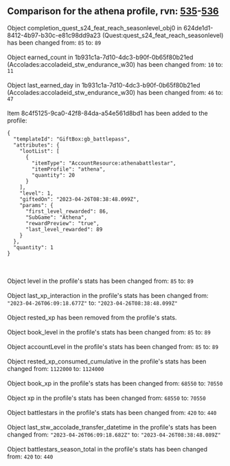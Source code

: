 ## Comparison for the athena profile, rvn: [535](https://github.com/PRO100KatYT/FortniteProfileRevisions/tree/main/profiles/athena/535%20athena.json)-[536](https://github.com/PRO100KatYT/FortniteProfileRevisions/tree/main/profiles/athena/536%20athena.json)

Object completion_quest_s24_feat_reach_seasonlevel_obj0 in 624de1d1-8412-4b97-b30c-e81c98dd9a23 (Quest:quest_s24_feat_reach_seasonlevel) has been changed from: `85` to: `89`
<br><br>
Object earned_count in 1b931c1a-7d10-4dc3-b90f-0b65f80b21ed (Accolades:accoladeid_stw_endurance_w30) has been changed from: `10` to: `11`
<br><br>
Object last_earned_day in 1b931c1a-7d10-4dc3-b90f-0b65f80b21ed (Accolades:accoladeid_stw_endurance_w30) has been changed from: `46` to: `47`
<br><br>
Item 8c4f5125-9ca0-42f8-84da-a54e561d8bd1 has been added to the profile:

```
{
  "templateId": "GiftBox:gb_battlepass",
  "attributes": {
    "lootList": [
      {
        "itemType": "AccountResource:athenabattlestar",
        "itemProfile": "athena",
        "quantity": 20
      }
    ],
    "level": 1,
    "giftedOn": "2023-04-26T08:38:48.099Z",
    "params": {
      "first_level_rewarded": 86,
      "SubGame": "Athena",
      "rewardPreview": "true",
      "last_level_rewarded": 89
    }
  },
  "quantity": 1
}
```

<br><br>
Object level in the profile's stats has been changed from: `85` to: `89`
<br><br>
Object last_xp_interaction in the profile's stats has been changed from: `"2023-04-26T06:09:18.677Z"` to: `"2023-04-26T08:38:48.099Z"`
<br><br>
Object rested_xp has been removed from the profile's stats.
<br><br>
Object book_level in the profile's stats has been changed from: `85` to: `89`
<br><br>
Object accountLevel in the profile's stats has been changed from: `85` to: `89`
<br><br>
Object rested_xp_consumed_cumulative in the profile's stats has been changed from: `1122000` to: `1124000`
<br><br>
Object book_xp in the profile's stats has been changed from: `68550` to: `70550`
<br><br>
Object xp in the profile's stats has been changed from: `68550` to: `70550`
<br><br>
Object battlestars in the profile's stats has been changed from: `420` to: `440`
<br><br>
Object last_stw_accolade_transfer_datetime in the profile's stats has been changed from: `"2023-04-26T06:09:18.682Z"` to: `"2023-04-26T08:38:48.089Z"`
<br><br>
Object battlestars_season_total in the profile's stats has been changed from: `420` to: `440`
<br><br>
